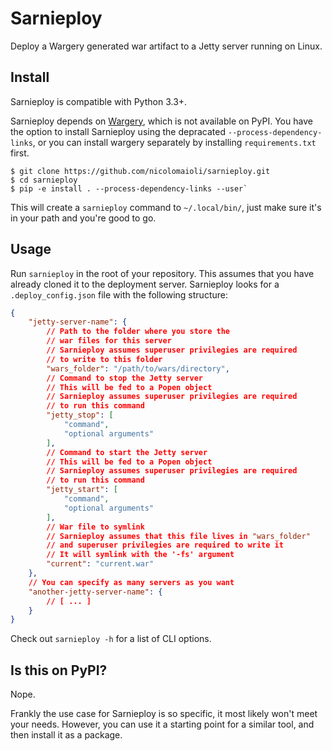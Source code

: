 # Sarnieploy

Deploy a Wargery generated war artifact to a Jetty server running on Linux.


## Install

Sarnieploy is compatible with Python 3.3+.

Sarnieploy depends on [Wargery](https://github.com/nicolomaioli/wargery), which
is not available on PyPI. You have the option to install Sarnieploy using the
depracated `--process-dependency-links`, or you can install wargery separately
by installing `requirements.txt` first.

```
$ git clone https://github.com/nicolomaioli/sarnieploy.git
$ cd sarnieploy
$ pip -e install . --process-dependency-links --user`
```

This will create a `sarnieploy` command to `~/.local/bin/`, just make sure it's
in your path and you're good to go.

## Usage

Run `sarnieploy` in the root of your repository. This assumes that you have
already cloned it to the deployment server. Sarnieploy looks for a
`.deploy_config.json` file with the following structure:

```json
{
    "jetty-server-name": {
        // Path to the folder where you store the
        // war files for this server
        // Sarnieploy assumes superuser privilegies are required
        // to write to this folder
        "wars_folder": "/path/to/wars/directory",
        // Command to stop the Jetty server
        // This will be fed to a Popen object
        // Sarnieploy assumes superuser privilegies are required
        // to run this command
        "jetty_stop": [
            "command",
            "optional arguments"
        ],
        // Command to start the Jetty server
        // This will be fed to a Popen object
        // Sarnieploy assumes superuser privilegies are required
        // to run this command
        "jetty_start": [
            "command",
            "optional arguments"
        ],
        // War file to symlink
        // Sarnieploy assumes that this file lives in "wars_folder"
        // and superuser privilegies are required to write it
        // It will symlink with the '-fs' argument
        "current": "current.war"
    },
    // You can specify as many servers as you want
    "another-jetty-server-name": {
        // [ ... ]
    }
}
```

Check out `sarnieploy -h` for a list of CLI options.

## Is this on PyPI?

Nope.

Frankly the use case for Sarnieploy is so specific, it most likely won't meet
your needs. However, you can use it a starting point for a similar tool, and
then install it as a package.
